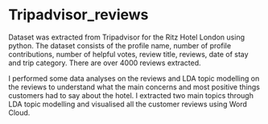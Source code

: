 # Tripadvisor_reviews
Dataset was extracted from Tripadvisor for the Ritz Hotel London using python. 
The dataset consists of the profile name, number of profile contributions, number of helpful votes, review title, reviews, date of stay and trip category. There are over 4000 reviews extracted. 

I performed some data analyses on the reviews and LDA topic modelling on the reviews to understand what the main concerns and most positive things customers had to say about the hotel. I extracted two main topics through LDA topic modelling and visualised all the customer reviews using Word Cloud.
